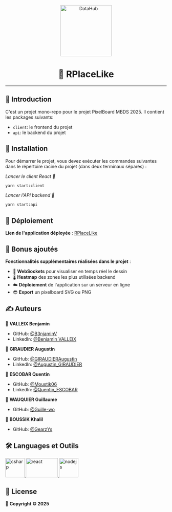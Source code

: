 <p align="center">
<img alt="DataHub" src="https://play-lh.googleusercontent.com/KbH8-m6-mNI8UOiFnzlnggxcaSUoH-zO94uzjsYdlU6eqgLnjs3nPIuCy0OWftVNffs" height="160px" />
</p>
<h1 align="center"> 🎨 RPlaceLike </h1>

---

## 📝 Introduction

C'est un projet mono-repo pour le projet PixelBoard MBDS 2025. Il contient les packages suivants:
- `client`: le frontend du projet
- `api`: le backend du projet

## 📍 Installation

Pour démarrer le projet, vous devez exécuter les commandes suivantes dans le répertoire racine du projet (dans deux terminaux séparés) :

*Lancer le client React 🎨*
```sh
yarn start:client
```

*Lancer l'API backend 🔌*
```sh
yarn start:api
```

## 🚀 Déploiement

**Lien de l'application déployée** : [RPlaceLike](https://moustik.dev/)

## 🌟 Bonus ajoutés

**Fonctionnalités supplémentaires réalisées dans le projet** :
- 🔄 **WebSockets** pour visualiser en temps réel le dessin
- 🌡 **Heatmap** des zones les plus utilisées backend
- ☁️ **Déploiement** de l'application sur un serveur en ligne
- 😎 **Export** un pixelboard SVG ou PNG

## ✍️ Auteurs

👤 **VALLEIX Benjamin**

* GitHub: [@B3njaminV](https://github.com/B3njaminV)
* LinkedIn: [@Benjamin VALLEIX](https://www.linkedin.com/in/benjamin-valleix-27115719a)

👤 **GIRAUDIER Augustin**

* GitHub: [@GIRAUDIERAugustin](https://github.com/AugustinGiraudier)
* LinkedIn: [@Augustin_GIRAUDIER](https://fr.linkedin.com/in/augustin-giraudier)

👤 **ESCOBAR Quentin**

* GitHub: [@Moustik06](https://github.com/Moustik06)
* LinkedIn: [@Quentin_ESCOBAR](https://fr.linkedin.com/in/quentin-escobar-78a544302)

👤 **WAUQUIER Guillaume**

* GitHub: [@Guille-wo](https://github.com/Guille-wo)

👤 **BOUSSIK Khalil**

* GitHub: [@GearzYs](https://github.com/GearzYs)

## 🛠  Languages et Outils

<p> 
    <a href="https://docs.microsoft.com/en-us/dotnet/csharp/" target="_blank"> 
        <img src="https://upload.wikimedia.org/wikipedia/commons/thumb/a/a7/React-icon.svg/1200px-React-icon.svg.png" alt="csharp" width="60" height="60"/> 
    </a>
    <a href="https://fr.reactjs.org/" target="_blank"> 
        <img src="https://upload.wikimedia.org/wikipedia/commons/thumb/d/d9/Node.js_logo.svg/1280px-Node.js_logo.svg.png" alt="react" width="100" height="60"/>
    </a>
    <a href="https://nodejs.org/en/" target="_blank"> 
        <img src="https://cdn.iconscout.com/icon/free/png-256/free-mongodb-5-1175140.png?f=webp&w=256" alt="nodejs" width="60" height="60"/>
    </a>
</p>

## 📝 License

📜 **Copyright © 2025**

